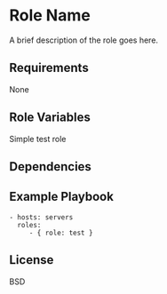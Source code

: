 Role Name
=========

A brief description of the role goes here.

Requirements
------------

None

Role Variables
--------------

Simple test role

Dependencies
------------

Example Playbook
----------------

    - hosts: servers
      roles:
         - { role: test }

License
-------

BSD

